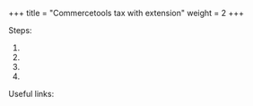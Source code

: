 +++
title = "Commercetools tax with extension"
weight = 2
+++

Steps:

1. 
2. 
3. 
4.

Useful links:


